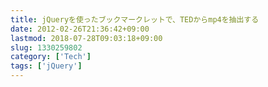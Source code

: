 ```yaml
---
title: jQueryを使ったブックマークレットで、TEDからmp4を抽出する
date: 2012-02-26T21:36:42+09:00
lastmod: 2018-07-28T09:03:18+09:00
slug: 1330259802
category: ['Tech']
tags: ['jQuery']
---
```


